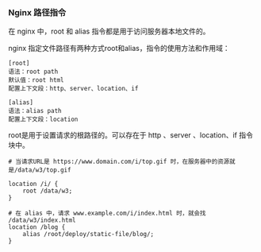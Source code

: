 ### Nginx 路径指令





在 nginx 中，root 和 alias 指令都是用于访问服务器本地文件的。

nginx 指定文件路径有两种方式root和alias，指令的使用方法和作用域：

```nginx
[root]
语法：root path
默认值：root html
配置上下文段：http、server、location、if

[alias]
语法：alias path
配置上下文段：location
```



root是用于设置请求的根路径的。可以存在于 http 、server 、location、if 指令块中。



```nginx
# 当请求URL是 https://www.domain.com/i/top.gif 时，在服务器中的资源就是/data/w3/top.gif

location /i/ {
    root /data/w3;
}

# 在 alias 中，请求 www.example.com/i/index.html 时，就会找 /data/w3/index.html 
location /blog {
    alias /root/deploy/static-file/blog/;
}
```





